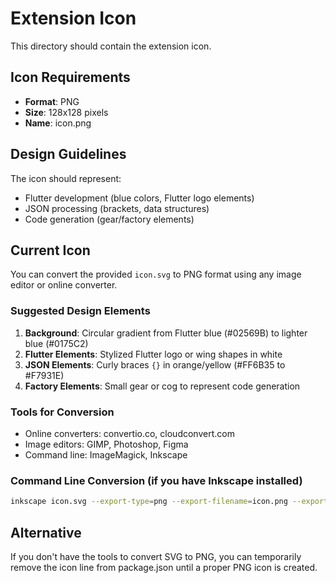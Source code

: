 # Extension Icon

This directory should contain the extension icon.

## Icon Requirements

- **Format**: PNG
- **Size**: 128x128 pixels
- **Name**: icon.png

## Design Guidelines

The icon should represent:
- Flutter development (blue colors, Flutter logo elements)
- JSON processing (brackets, data structures)
- Code generation (gear/factory elements)

## Current Icon

You can convert the provided `icon.svg` to PNG format using any image editor or online converter.

### Suggested Design Elements

1. **Background**: Circular gradient from Flutter blue (#02569B) to lighter blue (#0175C2)
2. **Flutter Elements**: Stylized Flutter logo or wing shapes in white
3. **JSON Elements**: Curly braces `{}` in orange/yellow (#FF6B35 to #F7931E)
4. **Factory Elements**: Small gear or cog to represent code generation

### Tools for Conversion

- Online converters: convertio.co, cloudconvert.com
- Image editors: GIMP, Photoshop, Figma
- Command line: ImageMagick, Inkscape

### Command Line Conversion (if you have Inkscape installed)

```bash
inkscape icon.svg --export-type=png --export-filename=icon.png --export-width=128 --export-height=128
```

## Alternative

If you don't have the tools to convert SVG to PNG, you can temporarily remove the icon line from package.json until a proper PNG icon is created.
